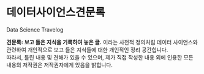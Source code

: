 # 데이터사이언스견문록 

Data Science Travelog

**견문록: 보고 들은 지식을 기록하여 놓은 글.** 이라는 사전적 정의처럼 데이터 사이언스와 관련하여 개인적으로 보고 들은 지식들에 대한 개인적인 정리 공간힙니다. \
따라서, 틀린 내용 및 견해가 있을 수 있으며, 제가 직접 작성한 내용 외에 인용한 모든 내용의 저작권은 저작권자에게 있음을 밝힙니다.  
